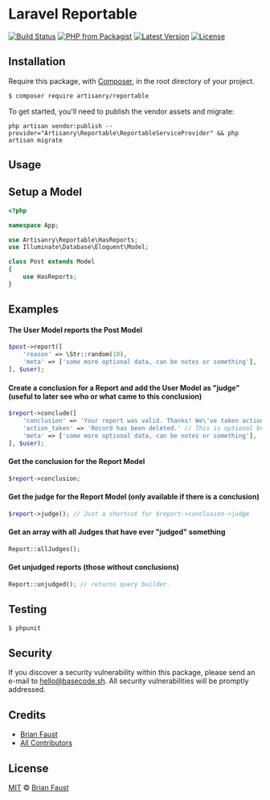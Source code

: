 # Laravel Reportable

[![Build Status](https://img.shields.io/travis/artisanry/Reportable/master.svg?style=flat-square)](https://travis-ci.org/artisanry/Reportable)
[![PHP from Packagist](https://img.shields.io/packagist/php-v/artisanry/reportable.svg?style=flat-square)]()
[![Latest Version](https://img.shields.io/github/release/artisanry/Reportable.svg?style=flat-square)](https://github.com/artisanry/Reportable/releases)
[![License](https://img.shields.io/packagist/l/artisanry/Reportable.svg?style=flat-square)](https://packagist.org/packages/artisanry/Reportable)

## Installation

Require this package, with [Composer](https://getcomposer.org/), in the root directory of your project.

``` bash
$ composer require artisanry/reportable
```

To get started, you'll need to publish the vendor assets and migrate:

```
php artisan vendor:publish --provider="Artisanry\Reportable\ReportableServiceProvider" && php artisan migrate
```

## Usage

## Setup a Model
``` php
<?php

namespace App;

use Artisanry\Reportable\HasReports;
use Illuminate\Database\Eloquent\Model;

class Post extends Model
{
    use HasReports;
}
```

## Examples

#### The User Model reports the Post Model
``` php
$post->report([
    'reason' => \Str::random(10),
    'meta' => ['some more optional data, can be notes or something'],
], $user);
```

#### Create a conclusion for a Report and add the User Model as "judge" (useful to later see who or what came to this conclusion)
``` php
$report->conclude([
    'conclusion' => 'Your report was valid. Thanks! We\'ve taken action and removed the entry.',
    'action_taken' => 'Record has been deleted.' // This is optional but can be useful to see what happend to the record
    'meta' => ['some more optional data, can be notes or something'],
], $user);
```

#### Get the conclusion for the Report Model
``` php
$report->conclusion;
```

#### Get the judge for the Report Model (only available if there is a conclusion)
``` php
$report->judge(); // Just a shortcut for $report->conclusion->judge
```

#### Get an array with all Judges that have ever "judged" something
``` php
Report::allJudges();
```

#### Get unjudged reports (those without conclusions)
``` php
Report::unjudged(); // returns query builder.
```

## Testing

``` bash
$ phpunit
```

## Security

If you discover a security vulnerability within this package, please send an e-mail to hello@basecode.sh. All security vulnerabilities will be promptly addressed.

## Credits

- [Brian Faust](https://github.com/faustbrian)
- [All Contributors](../../contributors)

## License

[MIT](LICENSE) © [Brian Faust](https://basecode.sh)
